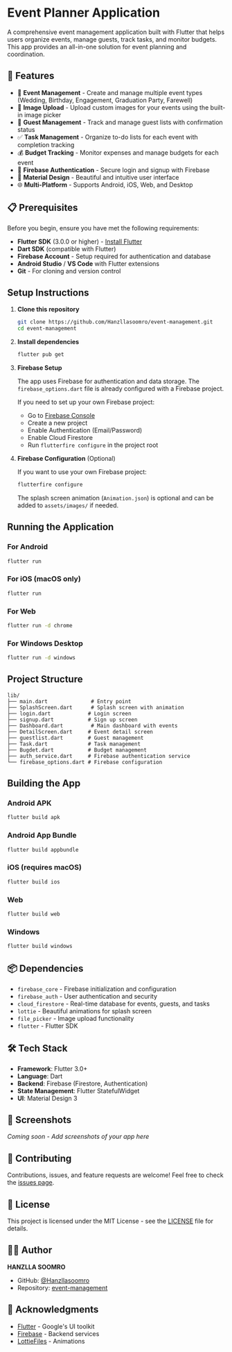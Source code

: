 # Event Planner Application

A comprehensive event management application built with Flutter that helps users organize events, manage guests, track tasks, and monitor budgets. This app provides an all-in-one solution for event planning and coordination.

## 🚀 Features

- 📱 **Event Management** - Create and manage multiple event types (Wedding, Birthday, Engagement, Graduation Party, Farewell)
- 📸 **Image Upload** - Upload custom images for your events using the built-in image picker
- 👥 **Guest Management** - Track and manage guest lists with confirmation status
- ✅ **Task Management** - Organize to-do lists for each event with completion tracking
- 💰 **Budget Tracking** - Monitor expenses and manage budgets for each event
- 🔐 **Firebase Authentication** - Secure login and signup with Firebase
- 🎨 **Material Design** - Beautiful and intuitive user interface
- 🌐 **Multi-Platform** - Supports Android, iOS, Web, and Desktop

## 📋 Prerequisites

Before you begin, ensure you have met the following requirements:

- **Flutter SDK** (3.0.0 or higher) - [Install Flutter](https://flutter.dev/docs/get-started/install)
- **Dart SDK** (compatible with Flutter)
- **Firebase Account** - Setup required for authentication and database
- **Android Studio** / **VS Code** with Flutter extensions
- **Git** - For cloning and version control

## Setup Instructions

1. **Clone this repository**
   ```bash
   git clone https://github.com/Hanzllasoomro/event-management.git
   cd event-management
   ```

2. **Install dependencies**
   ```bash
   flutter pub get
   ```

3. **Firebase Setup**

   The app uses Firebase for authentication and data storage. The `firebase_options.dart` file is already configured with a Firebase project.
   
   If you need to set up your own Firebase project:
   - Go to [Firebase Console](https://console.firebase.google.com/)
   - Create a new project
   - Enable Authentication (Email/Password)
   - Enable Cloud Firestore
   - Run `flutterfire configure` in the project root

4. **Firebase Configuration** (Optional)

   If you want to use your own Firebase project:
   ```bash
   flutterfire configure
   ```
   
   The splash screen animation (`Animation.json`) is optional and can be added to `assets/images/` if needed.

## Running the Application

### For Android
```bash
flutter run
```

### For iOS (macOS only)
```bash
flutter run
```

### For Web
```bash
flutter run -d chrome
```

### For Windows Desktop
```bash
flutter run -d windows
```

## Project Structure

```
lib/
├── main.dart              # Entry point
├── SplashScreen.dart      # Splash screen with animation
├── login.dart            # Login screen
├── signup.dart           # Sign up screen
├── Dashboard.dart         # Main dashboard with events
├── DetailScreen.dart     # Event detail screen
├── guestlist.dart        # Guest management
├── Task.dart             # Task management
├── Bugdet.dart           # Budget management
├── auth_service.dart     # Firebase authentication service
└── firebase_options.dart # Firebase configuration
```

## Building the App

### Android APK
```bash
flutter build apk
```

### Android App Bundle
```bash
flutter build appbundle
```

### iOS (requires macOS)
```bash
flutter build ios
```

### Web
```bash
flutter build web
```

### Windows
```bash
flutter build windows
```

## 📦 Dependencies

- `firebase_core` - Firebase initialization and configuration
- `firebase_auth` - User authentication and security
- `cloud_firestore` - Real-time database for events, guests, and tasks
- `lottie` - Beautiful animations for splash screen
- `file_picker` - Image upload functionality
- `flutter` - Flutter SDK

## 🛠 Tech Stack

- **Framework**: Flutter 3.0+
- **Language**: Dart
- **Backend**: Firebase (Firestore, Authentication)
- **State Management**: Flutter StatefulWidget
- **UI**: Material Design 3

## 📱 Screenshots

_Coming soon - Add screenshots of your app here_

## 🤝 Contributing

Contributions, issues, and feature requests are welcome! Feel free to check the [issues page](https://github.com/Hanzllasoomro/event-management/issues).

## 📝 License

This project is licensed under the MIT License - see the [LICENSE](LICENSE) file for details.

## 👨‍💻 Author

**HANZLLA SOOMRO**

- GitHub: [@Hanzllasoomro](https://github.com/Hanzllasoomro)
- Repository: [event-management](https://github.com/Hanzllasoomro/event-management)

## 🙏 Acknowledgments

- [Flutter](https://flutter.dev/) - Google's UI toolkit
- [Firebase](https://firebase.google.com/) - Backend services
- [LottieFiles](https://lottiefiles.com/) - Animations

